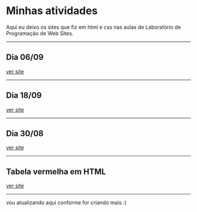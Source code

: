 # Minhas atividades

Aqui eu deixo os sites que fiz em html e css nas aulas de Laboratório de Programação de Web Sites.

---

## Dia 06/09
[ver site](https://91zbia.github.io/Web-Sites/0609web/tabelavermelha.html)

---

## Dia 18/09
[ver site](https://91zbia.github.io/Web-Sites/1809web/bia.html)

---

## Dia 30/08
[ver site](https://91zbia.github.io/Web-Sites/3008web/tabela.html)

---

## Tabela vermelha em HTML
[ver site](https://91zbia.github.io/Web-Sites/tabela%20html/tabelavermelha.html)

---

vou atualizando aqui conforme for criando mais :)
